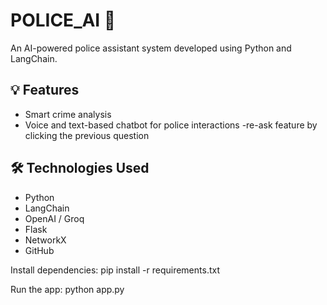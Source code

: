 # POLICE_AI 🚓

An AI-powered police assistant system developed using Python and LangChain.

## 💡 Features
- Smart crime analysis
- Voice and text-based chatbot for police interactions
-re-ask feature by clicking the previous question

## 🛠️ Technologies Used
- Python
- LangChain
- OpenAI / Groq
- Flask
- NetworkX
- GitHub


Install dependencies:
pip install -r requirements.txt


Run the app:
python app.py

